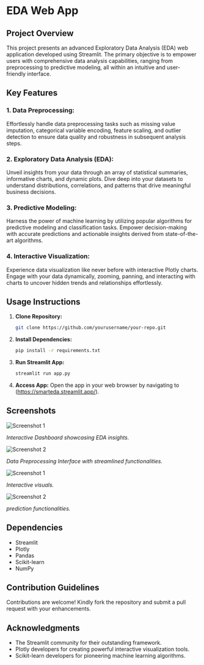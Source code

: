 # EDA Web App

## Project Overview

This project presents an advanced Exploratory Data Analysis (EDA) web application developed using Streamlit. The primary objective is to empower users with comprehensive data analysis capabilities, ranging from preprocessing to predictive modeling, all within an intuitive and user-friendly interface.

## Key Features

### 1. Data Preprocessing:
Effortlessly handle data preprocessing tasks such as missing value imputation, categorical variable encoding, feature scaling, and outlier detection to ensure data quality and robustness in subsequent analysis steps.

### 2. Exploratory Data Analysis (EDA):
Unveil insights from your data through an array of statistical summaries, informative charts, and dynamic plots. Dive deep into your datasets to understand distributions, correlations, and patterns that drive meaningful business decisions.

### 3. Predictive Modeling:
Harness the power of machine learning by utilizing popular algorithms for predictive modeling and classification tasks. Empower decision-making with accurate predictions and actionable insights derived from state-of-the-art algorithms.

### 4. Interactive Visualization:
Experience data visualization like never before with interactive Plotly charts. Engage with your data dynamically, zooming, panning, and interacting with charts to uncover hidden trends and relationships effortlessly.

## Usage Instructions

1. **Clone Repository:**
   ```bash
   git clone https://github.com/yourusername/your-repo.git
   ```

2. **Install Dependencies:**
   ```bash
   pip install -r requirements.txt
   ```

3. **Run Streamlit App:**
   ```bash
   streamlit run app.py
   ```

4. **Access App:**
   Open the app in your web browser by navigating to (https://smarteda.streamlit.app/).

## Screenshots

![Screenshot 1](screenshots/1.PNG)

*Interactive Dashboard showcasing EDA insights.*

![Screenshot 2](screenshots/2.PNG)

*Data Preprocessing Interface with streamlined functionalities.*

![Screenshot 1](screenshots/3.PNG)

*Interactive  visuals.*

![Screenshot 2](screenshots/4.PNG)

*prediction functionalities.*



## Dependencies

- Streamlit
- Plotly
- Pandas
- Scikit-learn
- NumPy

## Contribution Guidelines

Contributions are welcome! Kindly fork the repository and submit a pull request with your enhancements.



## Acknowledgments

- The Streamlit community for their outstanding framework.
- Plotly developers for creating powerful interactive visualization tools.
- Scikit-learn developers for pioneering machine learning algorithms.

